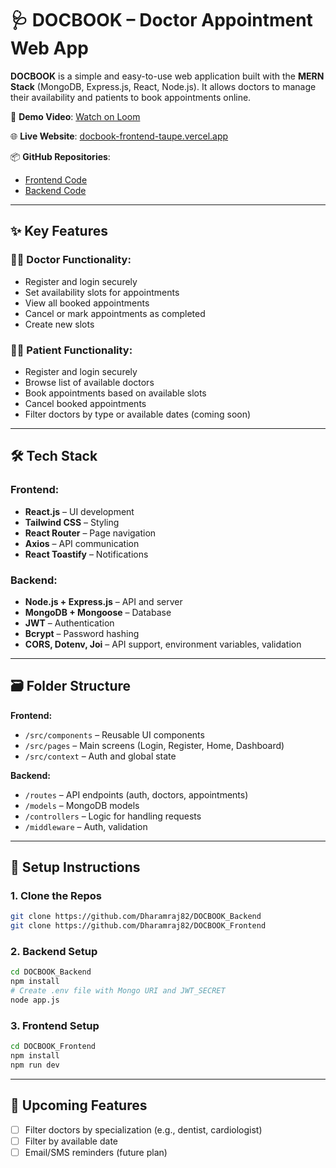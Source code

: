 
# 🩺 DOCBOOK – Doctor Appointment Web App

**DOCBOOK** is a simple and easy-to-use web application built with the **MERN Stack** (MongoDB, Express.js, React, Node.js). It allows doctors to manage their availability and patients to book appointments online.

🎥 **Demo Video**: [Watch on Loom](https://www.loom.com/share/82ed6c376f084c19a38d0e09e71bc2aa?sid=99b8090a-cf23-480d-84a0-1cfa4ec968a4)

🌐 **Live Website**: [docbook-frontend-taupe.vercel.app](https://docbook-frontend-taupe.vercel.app/)

📦 **GitHub Repositories**:
- [Frontend Code](https://github.com/Dharamraj82/DOCBOOK_Frontend)
- [Backend Code](https://github.com/Dharamraj82/DOCBOOK_Backend)

---

## ✨ Key Features

### 👨‍⚕️ Doctor Functionality:
- Register and login securely
- Set availability slots for appointments
- View all booked appointments
- Cancel or mark appointments as completed 
- Create new slots

### 👨‍💻 Patient Functionality:
- Register and login securely
- Browse list of available doctors
- Book appointments based on available slots
- Cancel booked appointments 
- Filter doctors by type or available dates (coming soon)

---

## 🛠️ Tech Stack

### Frontend:
- **React.js** – UI development
- **Tailwind CSS** – Styling
- **React Router** – Page navigation
- **Axios** – API communication
- **React Toastify** – Notifications

### Backend:
- **Node.js + Express.js** – API and server
- **MongoDB + Mongoose** – Database
- **JWT** – Authentication
- **Bcrypt** – Password hashing
- **CORS, Dotenv, Joi** – API support, environment variables, validation

---

## 🗃️ Folder Structure

**Frontend:**
- `/src/components` – Reusable UI components
- `/src/pages` – Main screens (Login, Register, Home, Dashboard)
- `/src/context` – Auth and global state

**Backend:**
- `/routes` – API endpoints (auth, doctors, appointments)
- `/models` – MongoDB models
- `/controllers` – Logic for handling requests
- `/middleware` – Auth, validation

---

## 🚀 Setup Instructions

### 1. Clone the Repos
```bash
git clone https://github.com/Dharamraj82/DOCBOOK_Backend
git clone https://github.com/Dharamraj82/DOCBOOK_Frontend
```

### 2. Backend Setup
```bash
cd DOCBOOK_Backend
npm install
# Create .env file with Mongo URI and JWT_SECRET
node app.js
```

### 3. Frontend Setup
```bash
cd DOCBOOK_Frontend
npm install
npm run dev
```

---

## 🧪 Upcoming Features
- [ ] Filter doctors by specialization (e.g., dentist, cardiologist)
- [ ] Filter by available date
- [ ] Email/SMS reminders (future plan)
